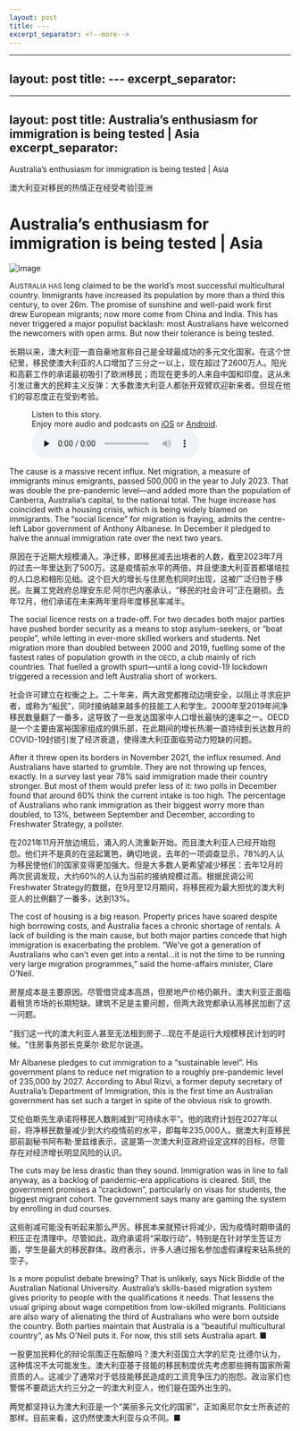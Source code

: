 ```yaml
---
layout: post
title: ---
excerpt_separator: <!--more-->
---
```



<!--more-->

---
layout: post
title: ---
excerpt_separator: <!--more-->
---


<!--more-->

---
layout: post
title: Australia’s enthusiasm for immigration is being tested | Asia
excerpt_separator: <!--more-->
---


<!--more-->

Australia’s enthusiasm for immigration is being tested | Asia

澳大利亚对移民的热情正在经受考验|亚洲


# Australia’s enthusiasm for immigration is being tested | Asia

![image](https://images.weserv.nl/?url=www.economist.com/img/b/1280/720/90/media-assets/image/20240210_ASP503.jpg)

<div></div><p><span>A</span><small>USTRALIA HAS</small> long claimed to be the world’s most successful multicultural country. Immigrants have increased its population by more than a third this century, to over 26m. The promise of sunshine and well-paid work first drew European migrants; now more come from China and India. This has never triggered a major populist backlash: most Australians have welcomed the newcomers with open arms. But now their tolerance is being tested.</p>

长期以来，澳大利亚一直自豪地宣称自己是全球最成功的多元文化国家。在这个世纪里，移民使澳大利亚的人口增加了三分之一以上，现在超过了2600万人。阳光和高薪工作的承诺最初吸引了欧洲移民；而现在更多的人来自中国和印度。这从未引发过重大的民粹主义反弹：大多数澳大利亚人都张开双臂欢迎新来者。但现在他们的容忍度正在受到考验。


<div><figure><div><figcaption>Listen to this story.</figcaption> <span>Enjoy more audio and podcasts on<!-- --> <a href="https://www.economist.comhttps://economist-app.onelink.me/d2eC/bed1b25" id="audio-ios-cta" rel="noreferrer" target="_blank">iOS</a> <!-- -->or<!-- --> <a href="https://www.economist.comhttps://economist-app.onelink.me/d2eC/7f3c199" id="audio-android-cta" rel="noreferrer" target="_blank">Android</a>.</span></div><audio controls="" id="audio-player" preload="none" src="https://www.economist.com/media-assets/audio/029%20Asia%20-%20Australia%20and%20immigration-e8e87a48e69bca987aaf7c24e2fb5e4f.mp3" title="Australia’s enthusiasm for immigration is being tested"><p>Your browser does not support the &lt;audio&gt; element.</p></audio><div><div></div></div></figure></div><p>The cause is a massive recent influx. Net migration, a measure of immigrants minus emigrants, passed 500,000 in the year to July 2023. That was double the pre-pandemic level—and added more than the population of Canberra, Australia’s capital, to the national total. The huge increase has coincided with a housing crisis, which is being widely blamed on immigrants. The “social licence” for migration is fraying, admits the centre-left Labor government of Anthony Albanese. In December it pledged to halve the annual immigration rate over the next two years.</p>

原因在于近期大规模涌入。净迁移，即移民减去出境者的人数，截至2023年7月的过去一年里达到了500万。这是疫情前水平的两倍，并且使澳大利亚首都堪培拉的人口总和相形见绌。这个巨大的增长与住房危机同时出现，这被广泛归咎于移民。左翼工党政府总理安东尼·阿尔巴内塞承认，“移民的社会许可”正在磨损。去年12月，他们承诺在未来两年里将年度移民率减半。


<p>The social licence rests on a trade-off. For two decades both major parties have pushed border security as a means to stop asylum-seekers, or “boat people”, while letting in ever-more skilled workers and students. Net migration more than doubled between 2000 and 2019, fuelling some of the fastest rates of population growth in the<small> OECD</small>, a club mainly of rich countries<small>.</small> That fuelled a growth spurt—until a long covid-19 lockdown triggered a recession and left Australia short of workers.</p>

社会许可建立在权衡之上。二十年来，两大政党都推动边境安全，以阻止寻求庇护者，或称为“船民”，同时接纳越来越多的技能工人和学生。2000年至2019年间净移民数量翻了一番多，这导致了一些发达国家中人口增长最快的速率之一。OECD是一个主要由富裕国家组成的俱乐部，在此期间的增长热潮一直持续到长达数月的COVID-19封锁引发了经济衰退，使得澳大利亚面临劳动力短缺的问题。


<div><div><div id="econ-1"></div></div></div><p>After it threw open its borders in November 2021, the influx resumed. And Australians have started to grumble. They are not throwing up fences, exactly. In a survey last year 78% said immigration made their country stronger. But most of them would prefer less of it: two polls in December found that around 60% think the current intake is too high. The percentage of Australians who rank immigration as their biggest worry more than doubled, to 13%, between September and December, according to Freshwater Strategy, a pollster.</p>

在2021年11月开放边境后，涌入的人流重新开始。而且澳大利亚人已经开始抱怨。他们并不是真的在竖起篱笆，确切地说，去年的一项调查显示，78%的人认为移民使他们的国家变得更加强大。但是大多数人更希望减少移民：去年12月的两次民调发现，大约60%的人认为当前的接纳规模过高。根据民调公司Freshwater Strategy的数据，在9月至12月期间，将移民视为最大担忧的澳大利亚人的比例翻了一番多，达到13%。



<p>The cost of housing is a big reason. Property prices have soared despite high borrowing costs, and Australia faces a chronic shortage of rentals. A lack of building is the main cause, but both major parties concede that high immigration is exacerbating the problem. “We’ve got a generation of Australians who can’t even get into a rental…it is not the time to be running very large migration programmes,” said the home-affairs minister, Clare O’Neil.</p>

房屋成本是主要原因。尽管借贷成本高昂，但房地产价格仍飙升。澳大利亚正面临着租赁市场的长期短缺。建筑不足是主要问题，但两大政党都承认高移民加剧了这一问题。

"我们这一代的澳大利亚人甚至无法租到房子...现在不是运行大规模移民计划的时候。"住房事务部长克莱尔·欧尼尔说道。


<p>Mr Albanese pledges to cut immigration to a “sustainable level”. His government plans to reduce net migration to a roughly pre-pandemic level of 235,000 by 2027. According to Abul Rizvi, a former deputy secretary of Australia’s Department of Immigration, this is the first time an Australian government has set such a target in spite of the obvious risk to growth. </p>

艾伦伯斯先生承诺将移民人数削减到“可持续水平”。他的政府计划在2027年以前，将净移民数量减少到大约疫情前的水平，即每年235,000人。据澳大利亚移民部前副秘书阿布勒·里兹维表示，这是第一次澳大利亚政府设定这样的目标，尽管存在对经济增长明显风险的认识。


<p>The cuts may be less drastic than they sound. Immigration was in line to fall anyway, as a backlog of pandemic-era applications is cleared. Still, the government promises a “crackdown”, particularly on visas for students, the biggest migrant cohort. The government says many are gaming the system by enrolling in dud courses.</p>

这些削减可能没有听起来那么严厉。移民本来就预计将减少，因为疫情时期申请的积压正在清理中。尽管如此，政府承诺将“采取行动”，特别是在针对学生签证方面，学生是最大的移民群体。政府表示，许多人通过报名参加虚假课程来钻系统的空子。






<p>Is a more populist debate brewing? That is unlikely, says Nick Biddle of the Australian National University. Australia’s skills-based migration system gives priority to people with the qualifications it needs. That lessens the usual griping about wage competition from low-skilled migrants. Politicians are also wary of alienating the third of Australians who were born outside the country. Both parties maintain that Australia is a “beautiful multicultural country”, as Ms O’Neil puts it. For now, this still sets Australia apart. <span>■</span></p>

一股更加民粹化的辩论氛围正在酝酿吗？澳大利亚国立大学的尼克·比德尔认为，这种情况不太可能发生。澳大利亚基于技能的移民制度优先考虑那些拥有国家所需资质的人。这减少了通常对于低技能移民造成的工资竞争压力的抱怨。政治家们也警惕不要疏远大约三分之一的澳大利亚人，他们是在国外出生的。

两党都坚持认为澳大利亚是一个“美丽多元文化的国家”，正如奥尼尔女士所表述的那样。目前来看，这仍然使澳大利亚与众不同。■
